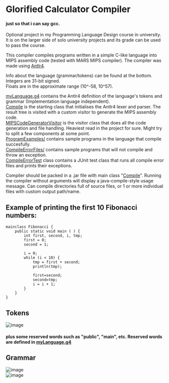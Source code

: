 # Glorified Calculator Compiler

#### just so that i can say gcc.

Optional project in my Programming Language Design course in university. It is on the larger side of solo university projects and its grade can be used to pass the course.

This compiler compiles programs written in a simple C-like language into MIPS assembly code (tested with MARS MIPS compiler).
The compiler was made using [Antlr4](https://www.antlr.org/).

Info about the language (grammar/tokens) can be found at the bottom.  
Integers are 31-bit signed.  
Floats are in the approximate range (10^-58, 10^57).  
          
[myLanguage.g4](myLanguage.g4) contains the Antlr4 definition of the language's tokens and grammar (Implementation language independent).  
[Compile](Compile.java) is the starting class that initialises the Antlr4 lexer and parser. The result tree is visited with a custom visitor to generate the MIPS assembly code.  
[MIPSCodeGeneratorVisitor](MIPSCodeGeneratorVisitor.java) is the visitor class that does all the code generation and file handling. Heaviest read in the project for sure. Might try to split a few components at some point.  
[ProgramExamples/](ProgramExamples) contains sample programs in the language that compile succesfully.  
[CompileErrorFiles/](CompileErrorFiles) contains sample programs that will not compile and throw an exception.  
[CompileErrorTest](CompileErrorTest.java) class contains a JUnit test class that runs all compile error files and prints their exceptions.  

Compiler should be packed in a .jar file with main class "[Compile](Compile.java)". Running the compiler without arguments will display a java-compile-style usage message.
Can compile directories full of source files, or 1 or more individual files with custom output path/name.  

## Example of printing the first 10 Fibonacci numbers:

```
mainclass Fibonacci {
    public static void main ( ) {
        int first, second, i, tmp;
        first = 0;
        second = 1;
        
        i = 0;
        while (i < 10) {
            tmp = first + second;
            println(tmp);
            
            first=second;
            second=tmp;
            i = i + 1;
        }
    }
}
```

## Tokens  

![image](https://drive.google.com/uc?export=view&id=1W_n2qwcYk67VIpmdRI1U8P15L6vmzft4)  
#### plus some reserved words such as "public", "main", etc. Reserved words are defined in [myLanguage.g4](myLanguage.g4)

## Grammar
![image](https://drive.google.com/uc?export=view&id=1yekZ9DyQ4Q4wsGDXaGpooPZK_-F-DATE)  
![image](https://drive.google.com/uc?export=view&id=1376G4YobUl6MSBXV-4yvMOS2UWC9qLWb)  
